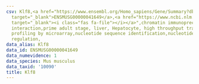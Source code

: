 ```yaml
---
csv: Klf8,<a href="https://www.ensembl.org/Homo_sapiens/Gene/Summary?db=core;g=ENSMUSG00000041649"
  target="_blank">ENSMUSG00000041649</a>,<a href="https://www.ncbi.nlm.nih.gov/pubmed/23834426"
  target="_blank"><i class="fas fa-file"></i></a>",chromatin immunoprecipitation assay,direct
  interaction,prime adult stage, liver, Hepatocyte, high throughput transcription
  profiling by microarray,nucleotide sequence identification,nucleotide sequence identification,transcriptional
  regulation,
data_alias: Klf8
data_id: ENSMUSG00000041649
data_numevidence: 1
data_species: Mus musculus
data_taxid: '10090'
title: Klf8
---
```

